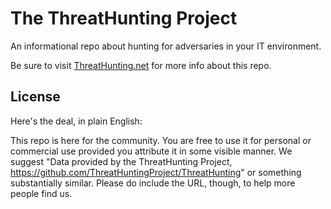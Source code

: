 # The ThreatHunting Project
An informational repo about hunting for adversaries in your IT environment.

Be sure to visit [ThreatHunting.net](http://threathunting.net) for more info about this repo.

## License
Here's the deal, in plain English:

This repo is here for the community. You are free to use it for personal or commercial use provided you attribute it in some visible manner.  We suggest "Data provided by the ThreatHunting Project, https://github.com/ThreatHuntingProject/ThreatHunting" or something substantially similar.  Please do include the URL, though, to help more people find us.
